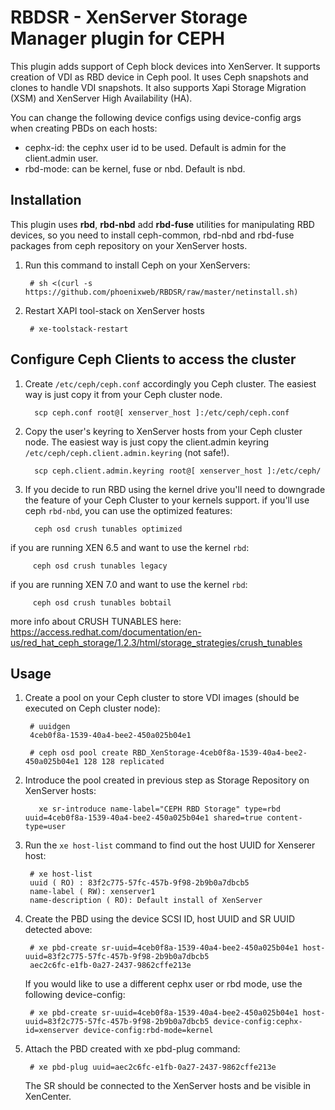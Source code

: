 # RBDSR - XenServer Storage Manager plugin for CEPH
This plugin adds support of Ceph block devices into XenServer.
It supports creation of VDI as RBD device in Ceph pool. 
It uses Ceph snapshots and clones to handle VDI snapshots. It also supports Xapi Storage Migration (XSM) and XenServer High Availability (HA).

You can change the following device configs using device-config args when creating PBDs on each hosts:
- cephx-id: the cephx user id to be used. Default is admin for the client.admin user.
- rbd-mode: can be kernel, fuse or nbd. Default is nbd.

## Installation 

This plugin uses **rbd**, **rbd-nbd** add **rbd-fuse** utilities for manipulating RBD devices, so you need to install ceph-common, rbd-nbd and rbd-fuse packages from ceph repository on your XenServer hosts.

1. Run this command to install Ceph on your XenServers:

		# sh <(curl -s https://github.com/phoenixweb/RBDSR/raw/master/netinstall.sh)

2. Restart XAPI tool-stack on XenServer hosts

		# xe-toolstack-restart 

## Configure Ceph Clients to access the cluster

1. Create ```/etc/ceph/ceph.conf``` accordingly you Ceph cluster.
The easiest way is just copy it from your Ceph cluster node.

		 scp ceph.conf root@[ xenserver_host ]:/etc/ceph/ceph.conf

2. Copy the user's keyring to XenServer hosts from your Ceph cluster node.
The easiest way is just copy the client.admin keyring ```/etc/ceph/ceph.client.admin.keyring``` (not safe!).

		 scp ceph.client.admin.keyring root@[ xenserver_host ]:/etc/ceph/

3. If you decide to run RBD using the kernel drive you'll need to downgrade the feature of your Ceph Cluster to your kernels support.
if you'll use ceph ```rbd-nbd```, you can use the optimized features:

		 ceph osd crush tunables optimized

if you are running XEN 6.5 and want to use the kernel ```rbd```:

		 ceph osd crush tunables legacy

if you are running XEN 7.0 and want to use the kernel ```rbd```:

		 ceph osd crush tunables bobtail

more info about CRUSH TUNABLES here:
https://access.redhat.com/documentation/en-us/red_hat_ceph_storage/1.2.3/html/storage_strategies/crush_tunables


## Usage

1. Create a pool on your Ceph cluster to store VDI images (should be executed on Ceph cluster node):

		# uuidgen
		4ceb0f8a-1539-40a4-bee2-450a025b04e1

		# ceph osd pool create RBD_XenStorage-4ceb0f8a-1539-40a4-bee2-450a025b04e1 128 128 replicated

2. Introduce the pool created in previous step as Storage Repository on XenServer hosts:

		  xe sr-introduce name-label="CEPH RBD Storage" type=rbd uuid=4ceb0f8a-1539-40a4-bee2-450a025b04e1 shared=true content-type=user
		
3. Run the ```xe host-list``` command to find out the host UUID for Xenserer host:

		# xe host-list
		uuid ( RO) : 83f2c775-57fc-457b-9f98-2b9b0a7dbcb5
		name-label ( RW): xenserver1
		name-description ( RO): Default install of XenServer

4. Create the PBD using the device SCSI ID, host UUID and SR UUID detected above:

		# xe pbd-create sr-uuid=4ceb0f8a-1539-40a4-bee2-450a025b04e1 host-uuid=83f2c775-57fc-457b-9f98-2b9b0a7dbcb5
		aec2c6fc-e1fb-0a27-2437-9862cffe213e

	If you would like to use a different cephx user or rbd mode, use the following device-config:
		
		# xe pbd-create sr-uuid=4ceb0f8a-1539-40a4-bee2-450a025b04e1 host-uuid=83f2c775-57fc-457b-9f98-2b9b0a7dbcb5 device-config:cephx-id=xenserver device-config:rbd-mode=kernel
		

5. Attach the PBD created with xe pbd-plug command:

		# xe pbd-plug uuid=aec2c6fc-e1fb-0a27-2437-9862cffe213e
		
	The SR should be connected to the XenServer hosts and be visible in XenCenter.
